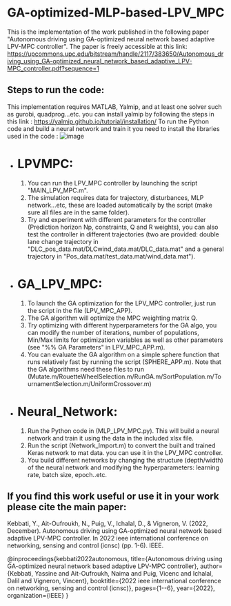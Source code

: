 # GA-optimized-MLP-based-LPV_MPC
This is the implementation of the work published in the following paper "Autonomous driving using GA-optimized neural network based adaptive LPV-MPC controller". 
The paper is freely accessible at this link: https://upcommons.upc.edu/bitstream/handle/2117/383650/Autonomous_driving_using_GA-optimized_neural_network_based_adaptive_LPV-MPC_controller.pdf?sequence=1 

## Steps to run the code:

This implementation requires MATLAB, Yalmip, and at least one solver such as gurobi, quadprog...etc.
you can install yalmip by following the steps in this link : https://yalmip.github.io/tutorial/installation/ 
To run the Python code and build a neural network and train it you need to install the libraries used in the code :
![image](https://github.com/yassinekebbati/GA-optimized-MLP-based-LPV_MPC/assets/49916054/7566d0c9-30a0-490a-98ff-06b768ea159c)


-  # LPVMPC:

   1. You can run the LPV_MPC controller by launching the script "MAIN_LPV_MPC.m".
   2. The simulation requires data for trajectory, disturbances, MLP network...etc, these are loaded automatically by the script (make sure all files are in the same folder).
   3. Try and experiment with different parameters for the controller (Prediction horizon Np, constraints, Q and R weights), you can also test the controller in different trajectories (two are provided: double lane change trajectory in "DLC_pos_data.mat/DLCwind_data.mat/DLC_data.mat" and a general trajectory in "Pos_data.mat/test_data.mat/wind_data.mat").
          

-  # GA_LPV_MPC:

   1. To launch the GA optimization for the LPV_MPC controller, just run the script in the file (LPV_MPC_APP).
   2. The GA algorithm will optimize the MPC weighting matrix Q.
   3. Try optimizing with different hyperparameters for the GA algo, you can modify the number of iterations, number of populations, Min/Max limits for optimization variables as well as other parameters  (see "%% GA Parameters" in LPV_MPC_APP.m).
   4. You can evaluate the GA algorithm on a simple sphere function that runs relatively fast by running the script (SPHERE_APP.m). Note that the GA algorithms need these files to run (Mutate.m/RouetteWheelSelection.m/RunGA.m/SortPopulation.m/TournamentSelection.m/UniformCrossover.m)

- # Neural_Network:

   1. Run the Python code in (MLP_LPV_MPC.py). This will build a neural network and train it using the data in the included xlsx file.
   2. Run the script (Network_Import.m) to convert the built and trained Keras network to mat data. you can use it in the LPV_MPC controller.
   3. You build different networks by changing the structure (depth/width) of the neural network and modifying the hyperparameters: learning rate, batch size, epoch..etc.

## If you find this work useful or use it in your work please cite the main paper:

Kebbati, Y., Ait-Oufroukh, N., Puig, V., Ichalal, D., & Vigneron, V. (2022, December). Autonomous driving using GA-optimized neural network based adaptive LPV-MPC controller. In 2022 ieee international conference on networking, sensing and control (icnsc) (pp. 1-6). IEEE.

@inproceedings{kebbati2022autonomous,
  title={Autonomous driving using GA-optimized neural network based adaptive LPV-MPC controller},
  author={Kebbati, Yassine and Ait-Oufroukh, Naima and Puig, Vicenc and Ichalal, Dalil and Vigneron, Vincent},
  booktitle={2022 ieee international conference on networking, sensing and control (icnsc)},
  pages={1--6},
  year={2022},
  organization={IEEE}
}
